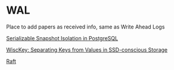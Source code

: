 # WAL

Place to add papers as received info, same as Write Ahead Logs 

[Serializable Snapshot Isolation in PostgreSQL](https://arxiv.org/pdf/1208.4179)

[WiscKey: Separating Keys from Values in SSD-conscious Storage](https://www.usenix.org/system/files/conference/fast16/fast16-papers-lu.pdf)

[Raft](https://raft.github.io/raft.pdf)
